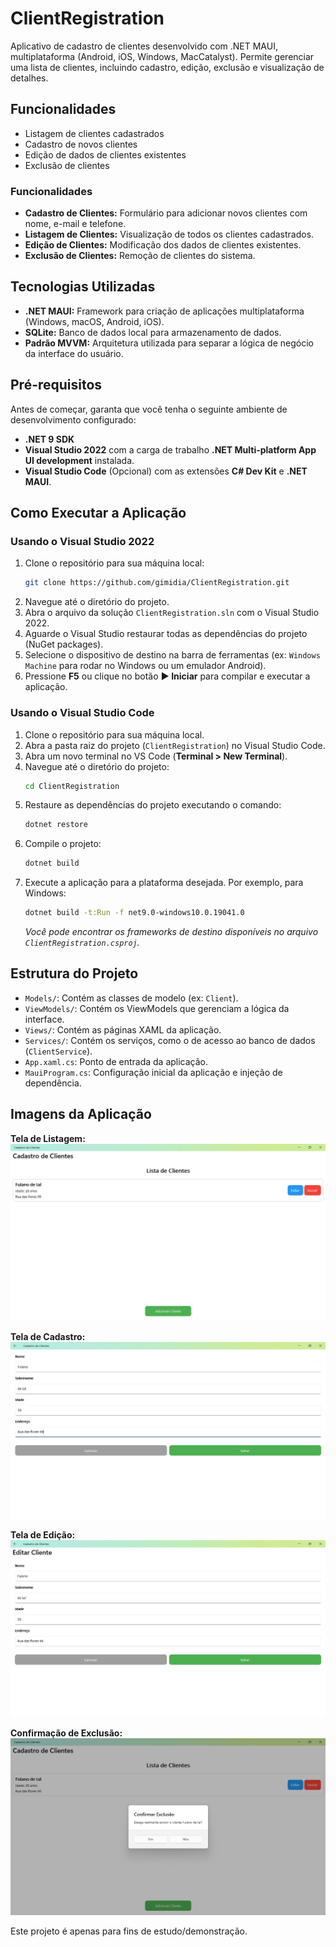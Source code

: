 # ClientRegistration

Aplicativo de cadastro de clientes desenvolvido com .NET MAUI, multiplataforma (Android, iOS, Windows, MacCatalyst). Permite gerenciar uma lista de clientes, incluindo cadastro, edição, exclusão e visualização de detalhes.

## Funcionalidades
- Listagem de clientes cadastrados
- Cadastro de novos clientes
- Edição de dados de clientes existentes
- Exclusão de clientes

### Funcionalidades

- **Cadastro de Clientes:** Formulário para adicionar novos clientes com nome, e-mail e telefone.
- **Listagem de Clientes:** Visualização de todos os clientes cadastrados.
- **Edição de Clientes:** Modificação dos dados de clientes existentes.
- **Exclusão de Clientes:** Remoção de clientes do sistema.

## Tecnologias Utilizadas

- **.NET MAUI:** Framework para criação de aplicações multiplataforma (Windows, macOS, Android, iOS).
- **SQLite:** Banco de dados local para armazenamento de dados.
- **Padrão MVVM:** Arquitetura utilizada para separar a lógica de negócio da interface do usuário.

## Pré-requisitos

Antes de começar, garanta que você tenha o seguinte ambiente de desenvolvimento configurado:

- **.NET 9 SDK**
- **Visual Studio 2022** com a carga de trabalho **.NET Multi-platform App UI development** instalada.
- **Visual Studio Code** (Opcional) com as extensões **C# Dev Kit** e **.NET MAUI**.

## Como Executar a Aplicação

### Usando o Visual Studio 2022

1.  Clone o repositório para sua máquina local:
    ```bash
    git clone https://github.com/gimidia/ClientRegistration.git
    ```
2.  Navegue até o diretório do projeto.
3.  Abra o arquivo da solução `ClientRegistration.sln` com o Visual Studio 2022.
4.  Aguarde o Visual Studio restaurar todas as dependências do projeto (NuGet packages).
5.  Selecione o dispositivo de destino na barra de ferramentas (ex: `Windows Machine` para rodar no Windows ou um emulador Android).
6.  Pressione **F5** ou clique no botão **▶ Iniciar** para compilar e executar a aplicação.

### Usando o Visual Studio Code

1.  Clone o repositório para sua máquina local.
2.  Abra a pasta raiz do projeto (`ClientRegistration`) no Visual Studio Code.
3.  Abra um novo terminal no VS Code (**Terminal > New Terminal**).
4.  Navegue até o diretório do projeto:
    ```bash
    cd ClientRegistration
    ```
5.  Restaure as dependências do projeto executando o comando:
    ```bash
    dotnet restore
    ```
6.  Compile o projeto:
    ```bash
    dotnet build
    ```
7.  Execute a aplicação para a plataforma desejada. Por exemplo, para Windows:
    ```bash
    dotnet build -t:Run -f net9.0-windows10.0.19041.0
    ```
    *Você pode encontrar os frameworks de destino disponíveis no arquivo `ClientRegistration.csproj`.*

## Estrutura do Projeto

- `Models/`: Contém as classes de modelo (ex: `Client`).
- `ViewModels/`: Contém os ViewModels que gerenciam a lógica da interface.
- `Views/`: Contém as páginas XAML da aplicação.
- `Services/`: Contém os serviços, como o de acesso ao banco de dados (`ClientService`).
- `App.xaml.cs`: Ponto de entrada da aplicação.
- `MauiProgram.cs`: Configuração inicial da aplicação e injeção de dependência.

## Imagens da Aplicação

**Tela de Listagem:**
![Lista de Clientes](listaclientes.jpg)

**Tela de Cadastro:**
![Salvar Cliente](salvarcliente.jpg)

**Tela de Edição:**
![Editar Cliente](editarcliente.jpg)

**Confirmação de Exclusão:**
![Excluir Cliente](excluircliente.jpg)


Este projeto é apenas para fins de estudo/demonstração. 